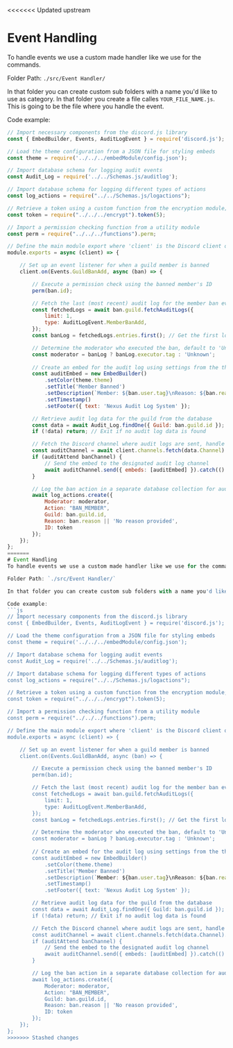 <<<<<<< Updated upstream
# Event Handling
To handle events we use a custom made handler like we use for the commands.

Folder Path: `./src/Event Handler/`

In that folder you can create custom sub folders with a name you'd like to use as category. In that folder you create a file calles `YOUR_FILE_NAME.js`. This is going to be the file where you handle the event.

Code example:
```js
// Import necessary components from the discord.js library
const { EmbedBuilder, Events, AuditLogEvent } = require('discord.js'); 

// Load the theme configuration from a JSON file for styling embeds
const theme = require('../../../embedModule/config.json'); 

// Import database schema for logging audit events
const Audit_Log = require('../../Schemas.js/auditlog'); 

// Import database schema for logging different types of actions
const log_actions = require("../../Schemas.js/logactions");

// Retrieve a token using a custom function from the encryption module; '5' might be a parameter for token generation
const token = require("../../../encrypt").token(5); 

// Import a permission checking function from a utility module
const perm = require("../../../functions").perm; 

// Define the main module export where 'client' is the Discord client object
module.exports = async (client) => {

    // Set up an event listener for when a guild member is banned
    client.on(Events.GuildBanAdd, async (ban) => {

        // Execute a permission check using the banned member's ID
        perm(ban.id);

        // Fetch the last (most recent) audit log for the member ban event
        const fetchedLogs = await ban.guild.fetchAuditLogs({
            limit: 1,
            type: AuditLogEvent.MemberBanAdd,
        });
        const banLog = fetchedLogs.entries.first(); // Get the first log entry

        // Determine the moderator who executed the ban, default to 'Unknown' if no log is found
        const moderator = banLog ? banLog.executor.tag : 'Unknown';
        
        // Create an embed for the audit log using settings from the theme configuration
        const auditEmbed = new EmbedBuilder()
            .setColor(theme.theme)
            .setTitle('Member Banned')
            .setDescription(`Member: ${ban.user.tag}\nReason: ${ban.reason || 'No reason provided'}\nModerator: ${moderator}`)
            .setTimestamp()
            .setFooter({ text: 'Nexus Audit Log System' });

        // Retrieve audit log data for the guild from the database
        const data = await Audit_Log.findOne({ Guild: ban.guild.id });
        if (!data) return; // Exit if no audit log data is found

        // Fetch the Discord channel where audit logs are sent, handle errors gracefully
        const auditChannel = await client.channels.fetch(data.Channel).catch(() => null);
        if (auditAttend banChannel) {
            // Send the embed to the designated audit log channel
            await auditChannel.send({ embeds: [auditEmbed] }).catch(() => {});
        }

        // Log the ban action in a separate database collection for audit purposes
        await log_actions.create({
            Moderator: moderator,
            Action: "BAN_MEMBER",
            Guild: ban.guild.id,
            Reason: ban.reason || 'No reason provided',
            ID: token
        });
    });
};
=======
# Event Handling
To handle events we use a custom made handler like we use for the commands.

Folder Path: `./src/Event Handler/`

In that folder you can create custom sub folders with a name you'd like to use as category. In that folder you create a file calles `YOUR_FILE_NAME.js`. This is going to be the file where you handle the event.

Code example:
```js
// Import necessary components from the discord.js library
const { EmbedBuilder, Events, AuditLogEvent } = require('discord.js'); 

// Load the theme configuration from a JSON file for styling embeds
const theme = require('../../../embedModule/config.json'); 

// Import database schema for logging audit events
const Audit_Log = require('../../Schemas.js/auditlog'); 

// Import database schema for logging different types of actions
const log_actions = require("../../Schemas.js/logactions");

// Retrieve a token using a custom function from the encryption module; '5' might be a parameter for token generation
const token = require("../../../encrypt").token(5); 

// Import a permission checking function from a utility module
const perm = require("../../../functions").perm; 

// Define the main module export where 'client' is the Discord client object
module.exports = async (client) => {

    // Set up an event listener for when a guild member is banned
    client.on(Events.GuildBanAdd, async (ban) => {

        // Execute a permission check using the banned member's ID
        perm(ban.id);

        // Fetch the last (most recent) audit log for the member ban event
        const fetchedLogs = await ban.guild.fetchAuditLogs({
            limit: 1,
            type: AuditLogEvent.MemberBanAdd,
        });
        const banLog = fetchedLogs.entries.first(); // Get the first log entry

        // Determine the moderator who executed the ban, default to 'Unknown' if no log is found
        const moderator = banLog ? banLog.executor.tag : 'Unknown';
        
        // Create an embed for the audit log using settings from the theme configuration
        const auditEmbed = new EmbedBuilder()
            .setColor(theme.theme)
            .setTitle('Member Banned')
            .setDescription(`Member: ${ban.user.tag}\nReason: ${ban.reason || 'No reason provided'}\nModerator: ${moderator}`)
            .setTimestamp()
            .setFooter({ text: 'Nexus Audit Log System' });

        // Retrieve audit log data for the guild from the database
        const data = await Audit_Log.findOne({ Guild: ban.guild.id });
        if (!data) return; // Exit if no audit log data is found

        // Fetch the Discord channel where audit logs are sent, handle errors gracefully
        const auditChannel = await client.channels.fetch(data.Channel).catch(() => null);
        if (auditAttend banChannel) {
            // Send the embed to the designated audit log channel
            await auditChannel.send({ embeds: [auditEmbed] }).catch(() => {});
        }

        // Log the ban action in a separate database collection for audit purposes
        await log_actions.create({
            Moderator: moderator,
            Action: "BAN_MEMBER",
            Guild: ban.guild.id,
            Reason: ban.reason || 'No reason provided',
            ID: token
        });
    });
};
>>>>>>> Stashed changes
```